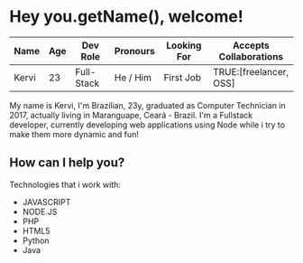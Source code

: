 # Hey you.getName(), welcome!

| Name  | Age |  Dev Role  | Pronours | Looking For | Accepts Collaborations |
|-------|-----|------------|----------|-------------|------------------------|
| Kervi | 23  | Full-Stack | He / Him |  First Job  | TRUE:[freelancer, OSS] |

My name is Kervi, I'm Brazilian, 23y, graduated as Computer Technician in 2017, actually living in Maranguape, Ceará - Brazil. I'm a Fullstack developer, currently developing web applications using Node while i try to make them more dynamic and fun! 

## How can I help you?

Technologies that i work with:
 - JAVASCRIPT
 - NODE.JS
 - PHP
 - HTML5
 - Python
 - Java
